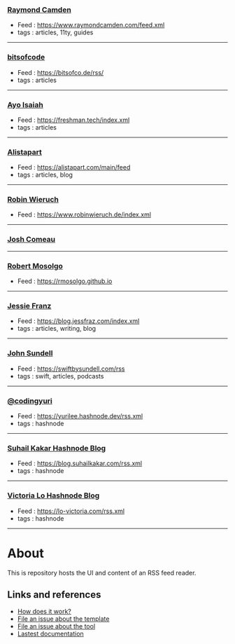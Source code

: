### [Raymond Camden](https://www.raymondcamden.com)  
- Feed :  https://www.raymondcamden.com/feed.xml   
- tags : articles, 11ty, guides
-----
### [bitsofcode](https://bitsofco.de)
- Feed : https://bitsofco.de/rss/
- tags : articles
-----
### [Ayo Isaiah](https://freshman.tech)
- Feed : https://freshman.tech/index.xml
- tags : articles
-----
### [Alistapart](https://alistapart.com)
- Feed : https://alistapart.com/main/feed
- tags : articles, blog
-----
### [Robin Wieruch](https://www.robinwieruch.de)
- Feed : https://www.robinwieruch.de/index.xml
-----
### [Josh Comeau](https://www.joshwcomeau.com)
-----
### [Robert Mosolgo](https://rmosolgo.github.io)
- Feed : https://rmosolgo.github.io
-----
### [Jessie Franz](https://blog.jessfraz.com)
- Feed : https://blog.jessfraz.com/index.xml
- tags : articles, writing, blog
-----
### [John Sundell](https://www.swiftbysundell.com)
- Feed : https://swiftbysundell.com/rss
- tags : swift, articles, podcasts
-----
### [@codingyuri](https://yurilee.hashnode.dev)
- Feed : https://yurilee.hashnode.dev/rss.xml
- tags : hashnode
-----
### [Suhail Kakar Hashnode Blog](https://blog.suhailkakar.com)
- Feed : https://blog.suhailkakar.com/rss.xml
- tags : hashnode
-----
### [Victoria Lo Hashnode Blog](https://lo-victoria.com)
- Feed : https://lo-victoria.com/rss.xml
- tags : hashnode
-----


# About

This is repository hosts the UI and content of an RSS feed reader.

## Links and references

- [How does it work?](https://github.com/osmoscraft/osmosfeed#osmosfeed)
- [File an issue about the template](https://github.com/osmoscraft/osmosfeed-template)
- [File an issue about the tool](https://github.com/osmoscraft/osmosfeed)
- [Lastest documentation](https://github.com/osmoscraft/osmosfeed)
